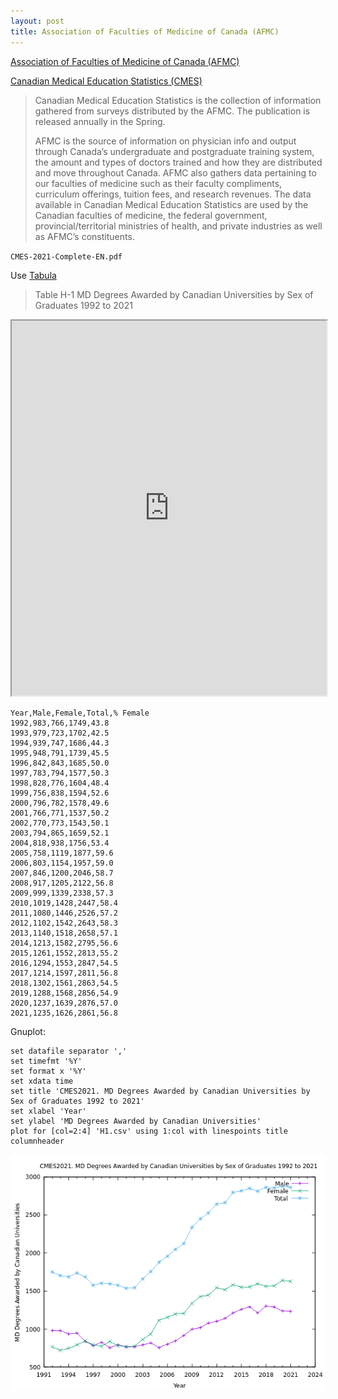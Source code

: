 ```yaml
---
layout: post
title: Association of Faculties of Medicine of Canada (AFMC)
---
```


[Association of Faculties of Medicine of Canada (AFMC)](https://www.afmc.ca/)

[Canadian Medical Education Statistics (CMES)](https://www.afmc.ca/resources-data/data/canadian-medical-education-statistics-cmes/)

> Canadian Medical Education Statistics is the collection of information gathered from surveys distributed by the AFMC. The publication is released annually in the Spring.
>
> AFMC is the source of information on physician info and output through Canada’s undergraduate and postgraduate training system, the amount and types of doctors trained and how they are distributed and move throughout Canada. AFMC also gathers data pertaining to our faculties of medicine such as their faculty compliments, curriculum offerings, tuition fees, and research revenues. The data available in Canadian Medical Education Statistics are used by the Canadian faculties of medicine, the federal government, provincial/territorial ministries of health, and private industries as well as AFMC’s constituents.

`CMES-2021-Complete-EN.pdf`

Use [Tabula](https://tabula.technology/)

> Table H-1 MD Degrees Awarded by Canadian Universities by Sex of Graduates 1992 to 2021

<iframe src="https://docs.google.com/spreadsheets/d/e/2PACX-1vQfV54Wstj3i7CjqxRMBe8REnbBYuWuEkmOYsPncxQO-hCBNn1vC4cNZZJtKmYejg_XrkIAWnsdLKFv/pubhtml?widget=true&amp;headers=false" width="100%" height="600"></iframe>

```
Year,Male,Female,Total,% Female
1992,983,766,1749,43.8
1993,979,723,1702,42.5
1994,939,747,1686,44.3
1995,948,791,1739,45.5
1996,842,843,1685,50.0
1997,783,794,1577,50.3
1998,828,776,1604,48.4
1999,756,838,1594,52.6
2000,796,782,1578,49.6
2001,766,771,1537,50.2
2002,770,773,1543,50.1
2003,794,865,1659,52.1
2004,818,938,1756,53.4
2005,758,1119,1877,59.6
2006,803,1154,1957,59.0
2007,846,1200,2046,58.7
2008,917,1205,2122,56.8
2009,999,1339,2338,57.3
2010,1019,1428,2447,58.4
2011,1080,1446,2526,57.2
2012,1102,1542,2643,58.3
2013,1140,1518,2658,57.1
2014,1213,1582,2795,56.6
2015,1261,1552,2813,55.2
2016,1294,1553,2847,54.5
2017,1214,1597,2811,56.8
2018,1302,1561,2863,54.5
2019,1288,1568,2856,54.9
2020,1237,1639,2876,57.0
2021,1235,1626,2861,56.8
```

Gnuplot:

```
set datafile separator ','
set timefmt '%Y'
set format x '%Y'
set xdata time
set title 'CMES2021. MD Degrees Awarded by Canadian Universities by Sex of Graduates 1992 to 2021'
set xlabel 'Year'
set ylabel 'MD Degrees Awarded by Canadian Universities'
plot for [col=2:4] 'H1.csv' using 1:col with linespoints title columnheader
```

![CMES2021. Table H-1: MD Degrees Awarded by Canadian Universities by Sex of Graduates 1992 to 2021](/images/AFMC/H1.png)